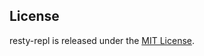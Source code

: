 ## License

resty-repl is released under the [MIT License](http://www.opensource.org/licenses/MIT).
